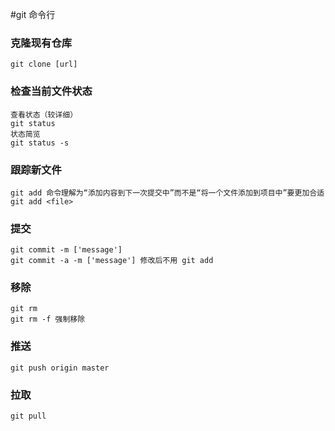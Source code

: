 #git 命令行

### 克隆现有仓库
    git clone [url]

### 检查当前文件状态
    查看状态（较详细）
    git status
    状态简览
    git status -s 

### 跟踪新文件
    git add 命令理解为“添加内容到下一次提交中”而不是“将一个文件添加到项目中”要更加合适
    git add <file>

### 提交
    git commit -m ['message']
    git commit -a -m ['message'] 修改后不用 git add

### 移除
    git rm
    git rm -f 强制移除

### 推送
    git push origin master

### 拉取
    git pull
